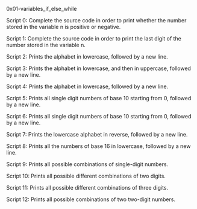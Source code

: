 0x01-variables_if_else_while

Script 0: Complete the source code in order to print whether the number stored in the variable n is positive or negative.

Script 1: Complete the source code in order to print the last digit of the number stored in the variable n.

Script 2: Prints the alphabet in lowercase, followed by a new line.

Script 3: Prints the alphabet in lowercase, and then in uppercase, followed by a new line. 

Script 4: Prints the alphabet in lowercase, followed by a new line.

Script 5: Prints all single digit numbers of base 10 starting from 0, followed by a new line.

Script 6: Prints all single digit numbers of base 10 starting from 0, followed by a new line.

Script 7: Prints the lowercase alphabet in reverse, followed by a new line.

Script 8: Prints all the numbers of base 16 in lowercase, followed by a new line.

Script 9: Prints all possible combinations of single-digit numbers.

Script 10: Prints all possible different combinations of two digits.

Script 11: Prints all possible different combinations of three digits.

Script 12: Prints all possible combinations of two two-digit numbers.
